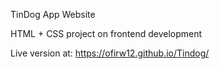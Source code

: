 TinDog App Website

HTML + CSS project on frontend development

Live version at: https://ofirw12.github.io/Tindog/
